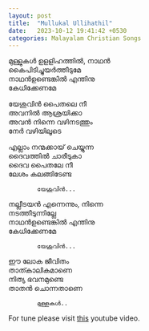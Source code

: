 ```yaml
---
layout: post
title:  "Mullukal Ullihathil"
date:   2023-10-12 19:41:42 +0530
categories: Malayalam Christian Songs
--- 
```


മുള്ളുകൾ  ഉളളിഹത്തിൽ, നാഥൻ    
കൈപിടിച്ചുയർത്തീടുമേ     
നാഥൻഉണ്ടെങ്കിൽ എന്തിനു     
കേധിക്കേണമേ      

യേശുവിൻ പൈതലെ  നീ     
അവനിൽ  ആശ്രയിക്കാ        
അവൻ നിന്നെ വഴിനടത്തും    
നേർ വഴിയിലൂടെ     


എല്ലാം നന്മക്കായ്  ചെയ്യുന്ന    
ദൈവത്തിൽ  ചാരീടുകാ  
ദൈവ പൈതലേ നീ       
ലേശം കലങ്ങിടേണ്ട     

            യേശുവിൻ...

നല്ലീടയൻ എന്നെന്നും, നിന്നെ   
നടത്തീടുന്നില്ലേ       
നാഥൻഉണ്ടെങ്കിൽ എന്തിനു   
കേധിക്കേണമേ   

            യേശുവിൻ...

ഈ ലോക ജീവിതം      
താത്കാലികമാണെ       
നിത്യ ഭവനമുണ്ടെ           
താതൻ ചൊന്നതാണെ  

            മുള്ളുകൾ..


For tune please visit [this](https://youtu.be/sE9_00czkE0) youtube video. 
